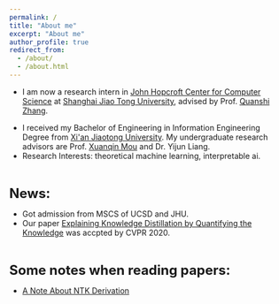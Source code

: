 ```yaml
---
permalink: /
title: "About me"
excerpt: "About me"
author_profile: true
redirect_from: 
  - /about/
  - /about.html
---
```



* I am now a research intern in [John Hopcroft Center for Computer Science](http://jhc.sjtu.edu.cn/) at [Shanghai Jiao Tong University](http://en.sjtu.edu.cn/), advised by Prof. [Quanshi Zhang](http://qszhang.com/). 
<!--哈哈我是注释，不会在浏览器中显示。[[Curriculum Vitae](https://leslie-ch.github.io/files/CV_Yilan_Chen.pdf)] -->
* I received my Bachelor of Engineering in Information Engineering Degree from [Xi'an Jiaotong University](http://en.xjtu.edu.cn/). My undergraduate research advisors are Prof. [Xuanqin Mou](http://gr.xjtu.edu.cn/web/xqmou/home;jsessionid=CCFDF99EDC86A957520D38B1EE36A07D) and Dr. Yijun Liang.
* Research Interests: theoretical machine learning, interpretable ai.
<br>


<b><font size='5'>News:</font></b>
* Got admission from MSCS of UCSD and JHU.
* Our paper [Explaining Knowledge Distillation by Quantifying the Knowledge](https://arxiv.org/abs/2003.03622) was accpted by CVPR 2020.
<br>


<b><font size='5'>Some notes when reading papers:</font></b>
* [A Note About NTK Derivation](http://chenyilan.net/files/ntk_derivation.pdf)
